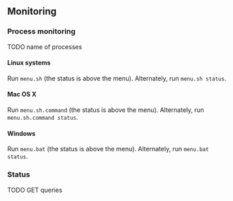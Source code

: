 ## Monitoring

### Process monitoring

TODO name of processes

#### Linux systems

Run `menu.sh` (the status is above the menu). Alternately, run `menu.sh status`.

#### Mac OS X

Run `menu.sh.command` (the status is above the menu). Alternately, run `menu.sh.command status`.

#### Windows

Run `menu.bat` (the status is above the menu). Alternately, run `menu.bat status`.

### Status

TODO GET queries
